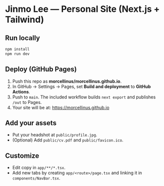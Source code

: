 # Jinmo Lee — Personal Site (Next.js + Tailwind)

## Run locally
```bash
npm install
npm run dev
```

## Deploy (GitHub Pages)
1. Push this repo as **morcellinus/morcellinus.github.io**.
2. In GitHub → Settings → Pages, set **Build and deployment** to **GitHub Actions**.
3. Push to `main`. The included workflow builds `next export` and publishes `/out` to Pages.
4. Your site will be at: https://morcellinus.github.io

## Add your assets
- Put your headshot at `public/profile.jpg`.
- (Optional) Add `public/cv.pdf` and `public/favicon.ico`.

## Customize
- Edit copy in `app/**/*.tsx`.
- Add new tabs by creating `app/<route>/page.tsx` and linking it in `components/NavBar.tsx`.
